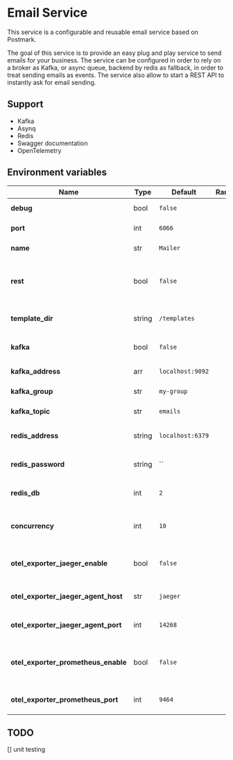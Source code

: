 # Email Service

This service is a configurable and reusable email service based on Postmark.

The goal of this service is to provide an easy plug and play service to send emails for your business.
The service can be configured in order to rely on a broker as Kafka, or async queue, backend by redis as fallback, in order to treat sending emails as events. The service also allow to start a REST API to instantly ask for email sending.

## Support

- Kafka
- Asynq
- Redis
- Swagger documentation
- OpenTelemetry

## Environment variables

| Name                                | Type   | Default          | Range | Description                                          |
| ----------------------------------- | ------ | ---------------- | ----- | ---------------------------------------------------- |
| **debug**                           | bool   | `false`          |       | Sets logging level to Debug                          |
| **port**                            | int    | `6066`           |       | Bind http server to port                             |
| **name**                            | str    | `Mailer`         |       | Set service name                                     |
| **rest**                            | bool   | `false`          |       | Enable exposed REST API to interact with the service |
| **template_dir**                    | string | `/templates`     |       | Define templates folder path                         |
| **kafka**                           | bool   | `false`          |       | Set kafka as broker backend                          |
| **kafka_address**                   | arr    | `localhost:9092` |       | Set kafka addresses                                  |
| **kafka_group**                     | str    | `my-group`       |       | Set kafka group name                                 |
| **kafka_topic**                     | str    | `emails`         |       | Set kafka topic name                                 |
| **redis_address**                   | string | `localhost:6379` |       | Set host address for redis backend                   |
| **redis_password**                  | string | ``               |       | Set password address for redis backend               |
| **redis_db**                        | int    | `2`              |       | Set redis database number                            |
| **concurrency**                     | int    | `10`             |       | Set number of concurrent workers for redis backend   |
| **otel_exporter_jaeger_enable**     | bool   | `false`          |       | Enable OpenTelemetry based jager tracing             |
| **otel_exporter_jaeger_agent_host** | str    | `jaeger`         |       | Override Jaeger agent hostname                       |
| **otel_exporter_jaeger_agent_port** | int    | `14268`          |       | Override Jaeger agent port                           |
| **otel_exporter_prometheus_enable** | bool   | `false`          |       | Enable OpenTelemetry based prometheus metrics        |
| **otel_exporter_prometheus_port**   | int    | `9464`           |       | Override Prometheus exposed port                     |

## TODO

[] unit testing
